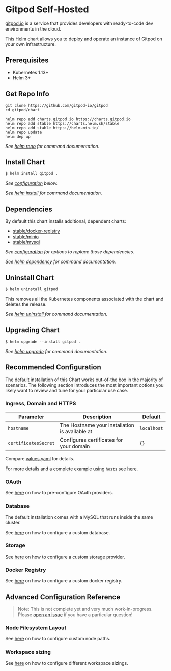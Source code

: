 # Gitpod Self-Hosted

[gitpod.io](https://gitpod.io) is a service that provides developers with ready-to-code dev environments in the cloud.

This [Helm](https://helm.sh) chart allows you to deploy and operate an instance of Gitpod on your own infrastructure.

## Prerequisites

- Kubernetes 1.13+
- Helm 3+

## Get Repo Info

```console
git clone https://github.com/gitpod-io/gitpod
cd gitpod/chart

helm repo add charts.gitpod.io https://charts.gitpod.io
helm repo add stable https://charts.helm.sh/stable
helm repo add stable https://helm.min.io/
helm repo update
helm dep up
```

_See [helm repo](https://helm.sh/docs/helm/helm_repo/) for command documentation._

## Install Chart

```console
$ helm install gitpod .
```

_See [configuration](#configuration) below._

_See [helm install](https://helm.sh/docs/helm/helm_install/) for command documentation._

## Dependencies

By default this chart installs additional, dependent charts:

- [stable/docker-registry](https://github.com/helm/charts/tree/master/stable/docker-registry)
- [stable/minio](https://github.com/minio/charts)
- [stable/mysql](https://github.com/helm/charts/tree/master/stable/mysql)

_See [configuration](#configuration) for options to replace those dependencies._

_See [helm dependency](https://helm.sh/docs/helm/helm_dependency/) for command documentation._

## Uninstall Chart

```console
$ helm uninstall gitpod
```

This removes all the Kubernetes components associated with the chart and deletes the release.

_See [helm uninstall](https://helm.sh/docs/helm/helm_uninstall/) for command documentation._

## Upgrading Chart

```console
$ helm upgrade --install gitpod .
```

_See [helm upgrade](https://helm.sh/docs/helm/helm_upgrade/) for command documentation._

## Recommended Configuration

The default installation of this Chart works out-of-the box in the majority of scenarios. The following section
introduces the most important options you likely want to review and tune for your particular use case.

### Ingress, Domain and HTTPS

| Parameter            | Description                                    | Default     |
| -------------------- | ---------------------------------------------- | ----------- |
| `hostname`           | The Hostname your installation is available at | `localhost` |
| `certificatesSecret` | Configures certificates for your domain        | `{}`        |

Compare [values.yaml](./values.yaml) for details.

For more details and a complete example using `hosts` see [here](https://www.gitpod.io/docs/self-hosted/latest/install/configure-ingress/).

### OAuth

See [here](https://www.gitpod.io/docs/self-hosted/latest/install/oauth/) on how to pre-configure OAuth providers.

### Database

The default installation comes with a MySQL that runs inside the same cluster.

See [here](https://www.gitpod.io/docs/self-hosted/latest/install/database/) on how to configure a custom database.

### Storage

See [here](https://www.gitpod.io/docs/self-hosted/latest/install/storage/) on how to configure a custom storage provider.

### Docker Registry

See [here](https://www.gitpod.io/docs/self-hosted/latest/install/docker-registry/) on how to configure a custom docker registry.

## Advanced Configuration Reference

> Note: This is not complete yet and very much work-in-progress. Please [open an issue](https://github.com/gitpod-io/gitpod/issues/new?template=question.md) if you have a particular question!

### Node Filesystem Layout

See [here](https://www.gitpod.io/docs/self-hosted/latest/install/nodes/) on how to configure custom node paths.

### Workspace sizing

See [here](https://www.gitpod.io/docs/self-hosted/latest/install/workspaces/) on how to configure different workspace sizings.
